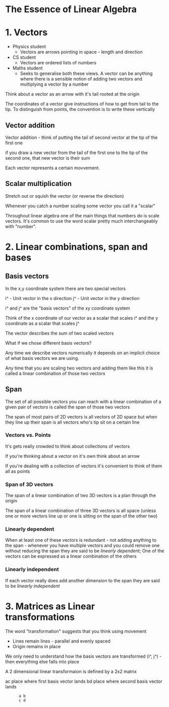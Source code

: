 # The Essence of Linear Algebra

# 1. Vectors

* Physics student
  - Vectors are arrows pointing in space - length and direction
* CS student
  - Vectors are ordered lists of numbers
* Maths student
  - Seeks to generalise both these views.  A vector can be anything where
    there is a sensible notion of adding two vectors and multiplying a vector
by a number

Think about a vector as an arrow with it's tail rooted at the origin

The coordinates of a vector give instructions of how to get from tail to the
tip.  To distinguish from points, the convention is to write these vertically

## Vector addition

Vector addition - think of putting the tail of second vector at the tip of the
first one

if you draw a new vector from the tail of the first one to the tip of the
second one, that new vector is their sum

Each vector represents a certain movvement.

## Scalar multiplication

Stretch out or squish the vector (or reverse the direction)

Whenever you catch a number scaling some vector you call it a "scalar"

Throughout linear algebra one of the main things that numbers do is scale
vectors.  It's common to use the word scalar pretty much interchangeably with
"number".

# 2. Linear combinations, span and bases

## Basis vectors

In the x,y coordinate system there are two special vectors

i^ - Unit vector in the x direction
j^ - Unit vector in the y direction

i^ and j^ are the "basis vectors" of the xy coordinate system

Think of the x coordinate of our vector as a scalar that scales i^ and the y
coordinate as a scalar that scales j^

The vector describes the sum of two scaled vectors

What if we chose different basis vectors?

Any time we describe vectors numerically it depends on an implicit choice of
what basis vectors we are using.

Any time that you are scaling two vectors and adding them like this it is
called a linear combination of those two vectors

## Span

The set of all possible vectors you can reach with a linear combination of a
given pair of vectors is called the span of those two vectors

The span of most pairs of 2D vectors is all vectors of 2D space but when they
line up their span is all vectors who's tip sit on a certain line

### Vectors vs. Points

It's gets really crowded to think about collections of vectors

If you're thinking about a vector on it's own think about an arrow

If you're dealing with a collection of vectors it's convenient to think of
them all as points

### Span of 3D vectors

The span of a linear combination of two 3D vectors is a plan through the
origin

The span of a linear combination of three 3D vectors is all space (unless one
or more vectors line up or one is sitting on the span of the other two)

### Linearly dependent

When at least one of these vectors is redundant - not adding anything to the
span - whenever you have multiple vectors and you could remove one without reducing
the span they are said to be *linearly dependent*; One of the vectors can be expressed as a linear combination of the others

### Linearly independent

If each vector really does add another dimension to the span they are said to
be *linearly independent*

# 3. Matrices as Linear transformations

The word "transformation" suggests that you think using movement

* Lines remain lines - parallel and evenly spaced
* Origin remains in place

We only need to understand how the basis vectors are transformed (i^, j^) -
then everything else falls into place

A 2 dimensional linear transformaion is defined by a 2x2 matrix

  ac place where first basis vector lands
  bd place where second basis vector lands

          a b
          c d
